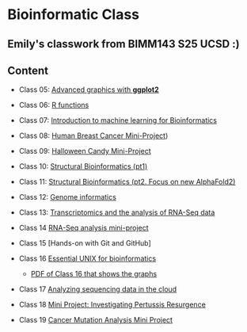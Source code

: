 # Bioinformatic Class
## Emily's classwork from BIMM143 S25 UCSD :)


## Content
- Class 05: [Advanced graphics with **ggplot2**](https://github.com/emily2427/bimm143_github/blob/main/class05/class5ggplot.md)

- Class 06: [R functions](https://github.com/emily2427/bimm143_github/blob/main/class06functions/class06.md)

- Class 07: [Introduction to machine learning for Bioinformatics](https://github.com/emily2427/bimm143_github/blob/main/class07/class07.md)

- Class 08: [Human Breast Cancer Mini-Project](https://github.com/emily2427/bimm143_github/blob/main/class08%20copy/Class%2008-%20Mini%20Project.md))

- Class 09: [Halloween Candy Mini-Project](https://github.com/emily2427/bimm143_github/blob/main/Class09/Class%2009-%20Halloween%20Mini%20Project%20.md)

- Class 10: [Structural Bioinformatics (pt1)](https://github.com/emily2427/bimm143_github/blob/main/Class%2010/Class%2010-%20Structural%20Bioinformatics.md)

- Class 11: [Structural Bioinformatics (pt2. Focus on new AlphaFold2)](https://github.com/emily2427/bimm143_github/blob/main/Class%2011/Class%2011.md)

- Class 12: [Genome informatics](https://github.com/emily2427/bimm143_github/blob/main/Class%2012/Class%2012.md)

- Class 13: [Transcriptomics and the analysis of RNA-Seq data](https://github.com/emily2427/bimm143_github/blob/main/Class%2013/Class%2013.md)

- Class 14 [RNA-Seq analysis mini-project](https://github.com/emily2427/bimm143_github/blob/main/Class%2014/Class%2014.rmarkdown)

- Class 15 [Hands-on with Git and GitHub]

- Class 16 [Essential UNIX for bioinformatics](https://github.com/emily2427/bimm143_github/blob/main/class16/hw%2016%20graphs.md)
    - [PDF of Class 16 that shows the graphs](https://github.com/emily2427/bimm143_github/blob/main/class16%20/hw-16-graphs.pdf)

- Class 17 [Analyzing sequencing data in the cloud](https://github.com/emily2427/bimm143_github/blob/main/class17/class17_HW.md)

- Class 18 [Mini Project: Investigating Pertussis Resurgence](https://github.com/emily2427/bimm143_github/blob/main/class18/class18.md)

- Class 19 [Cancer Mutation Analysis Mini Project](https://github.com/emily2427/bimm143_github/blob/main/class19/class_19.rmarkdown)
